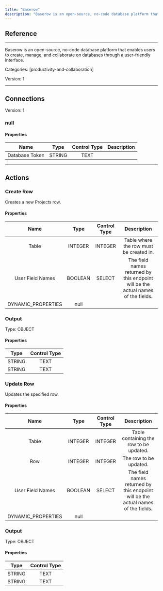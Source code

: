 ```yaml
---
title: "Baserow"
description: "Baserow is an open-source, no-code database platform that enables users to create, manage, and collaborate on databases through a user-friendly interface."
---
```

## Reference
<hr />

Baserow is an open-source, no-code database platform that enables users to create, manage, and collaborate on databases through a user-friendly interface.


Categories: [productivity-and-collaboration]


Version: 1

<hr />



## Connections

Version: 1


### null

#### Properties

|      Name      |     Type     |     Control Type     |     Description     |
|:--------------:|:------------:|:--------------------:|:-------------------:|
| Database Token | STRING | TEXT  |  |





<hr />





## Actions


### Create Row
Creates a new Projects row.

#### Properties

|      Name      |     Type     |     Control Type     |     Description     |
|:--------------:|:------------:|:--------------------:|:-------------------:|
| Table | INTEGER | INTEGER  |  Table where the row must be created in.  |
| User Field Names | BOOLEAN | SELECT  |  The field names returned by this endpoint will be the actual names of the fields.  |
| DYNAMIC_PROPERTIES | null  |


### Output



Type: OBJECT


#### Properties

|     Type     |     Control Type     |
|:------------:|:--------------------:|
| STRING | TEXT  |
| STRING | TEXT  |






### Update Row
Updates the specified row.

#### Properties

|      Name      |     Type     |     Control Type     |     Description     |
|:--------------:|:------------:|:--------------------:|:-------------------:|
| Table | INTEGER | INTEGER  |  Table containing the row to be updated.  |
| Row | INTEGER | INTEGER  |  The row to be updated.  |
| User Field Names | BOOLEAN | SELECT  |  The field names returned by this endpoint will be the actual names of the fields.  |
| DYNAMIC_PROPERTIES | null  |


### Output



Type: OBJECT


#### Properties

|     Type     |     Control Type     |
|:------------:|:--------------------:|
| STRING | TEXT  |
| STRING | TEXT  |






